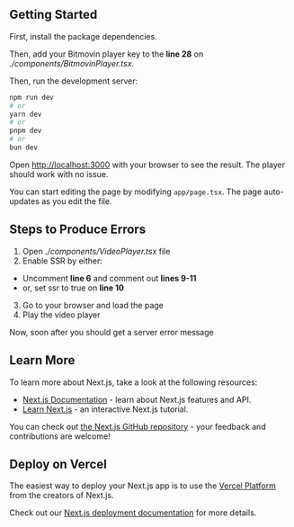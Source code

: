## Getting Started
First, install the package dependencies.

Then, add your Bitmovin player key to the **line 28** on *./components/BitmovinPlayer.tsx*.

Then, run the development server:

```bash
npm run dev
# or
yarn dev
# or
pnpm dev
# or
bun dev
```

Open [http://localhost:3000](http://localhost:3000) with your browser to see the result. The player should work with no issue.

You can start editing the page by modifying `app/page.tsx`. The page auto-updates as you edit the file.

## Steps to Produce Errors
1. Open *./components/VideoPlayer.tsx* file
2. Enable SSR by either:
 * Uncomment **line 6** and comment out **lines 9-11**
 * or, set ssr to true on **line 10**
3. Go to your browser and load the page
4. Play the video player

Now, soon after you should get a server error message


## Learn More

To learn more about Next.js, take a look at the following resources:

- [Next.js Documentation](https://nextjs.org/docs) - learn about Next.js features and API.
- [Learn Next.js](https://nextjs.org/learn) - an interactive Next.js tutorial.

You can check out [the Next.js GitHub repository](https://github.com/vercel/next.js/) - your feedback and contributions are welcome!

## Deploy on Vercel

The easiest way to deploy your Next.js app is to use the [Vercel Platform](https://vercel.com/new?utm_medium=default-template&filter=next.js&utm_source=create-next-app&utm_campaign=create-next-app-readme) from the creators of Next.js.

Check out our [Next.js deployment documentation](https://nextjs.org/docs/deployment) for more details.
